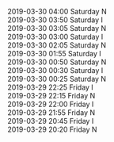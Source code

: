 2019-03-30 04:00 Saturday  N  
2019-03-30 03:50 Saturday  I  
2019-03-30 03:05 Saturday  N  
2019-03-30 03:00 Saturday  I  
2019-03-30 02:05 Saturday  N  
2019-03-30 01:55 Saturday  I  
2019-03-30 00:50 Saturday  N  
2019-03-30 00:30 Saturday  I  
2019-03-30 00:25 Saturday  N  
2019-03-29 22:25 Friday  I  
2019-03-29 22:15 Friday  N  
2019-03-29 22:00 Friday  I  
2019-03-29 21:55 Friday  N  
2019-03-29 20:45 Friday  I  
2019-03-29 20:20 Friday  N  
